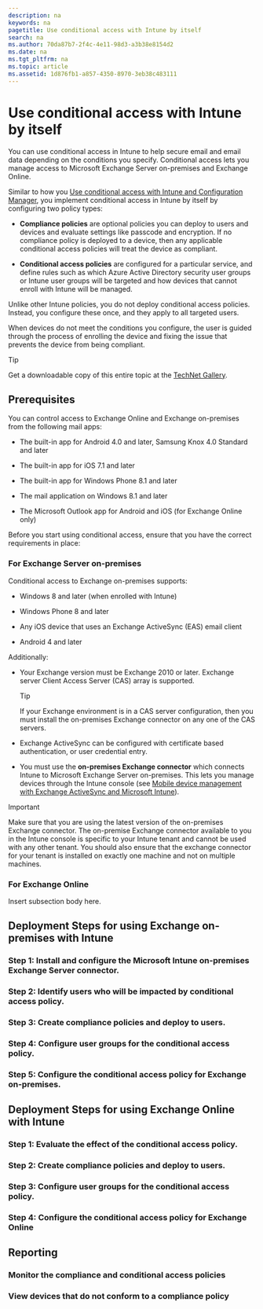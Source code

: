 ```yaml
---
description: na
keywords: na
pagetitle: Use conditional access with Intune by itself
search: na
ms.author: 70da87b7-2f4c-4e11-98d3-a3b38e8154d2
ms.date: na
ms.tgt_pltfrm: na
ms.topic: article
ms.assetid: 1d876fb1-a857-4350-8970-3eb38c483111
---
```

# Use conditional access with Intune by itself
You can use conditional access in Intune to help secure email and email data depending on the conditions you specify. Conditional access lets you manage access to Microsoft Exchange Server on-premises and Exchange Online.

Similar to how you [Use conditional access with Intune and Configuration Manager](../Topic/Use_conditional_access_with_Intune_and_Configuration_Manager.md), you  implement conditional access in Intune by itself by configuring two policy types:

- **Compliance policies** are optional policies you can deploy to users and devices and evaluate settings like passcode and encryption.
   If no compliance policy is deployed to a device, then any applicable conditional access policies will treat the device as compliant.

- **Conditional access policies** are configured for a particular service, and define rules such as which Azure Active Directory security user groups or Intune user groups will be targeted and how devices that cannot enroll with Intune will be managed.

Unlike other Intune policies, you do not deploy conditional access policies. Instead, you configure these once, and they apply to all targeted users.

When devices do not meet the conditions you configure, the user is guided through the process of enrolling the device and fixing the issue that prevents the device from being compliant.

> [!TIP]
> Get a downloadable copy of this entire topic at the [TechNet Gallery](https://gallery.technet.microsoft.com/Deploying-Enterprise-16499404).

## Prerequisites
You can control access to Exchange Online and Exchange on-premises from the following mail apps:

- The built-in app for Android 4.0 and later, Samsung Knox 4.0 Standard and later

- The built-in app for iOS 7.1 and later

- The built-in app for Windows Phone 8.1 and later

- The mail application on Windows 8.1 and later

- The Microsoft Outlook app for Android and iOS (for Exchange Online only)

Before you start using conditional access, ensure that you have the correct requirements in place:

### For Exchange Server on-premises
Conditional access to Exchange on-premises supports:

- Windows 8 and later (when enrolled with Intune)

- Windows Phone 8 and later

- Any iOS device that uses an Exchange ActiveSync (EAS) email client

- Android 4 and later

Additionally:

- Your Exchange version must be Exchange 2010 or later. Exchange server Client Access Server (CAS) array is supported.

   > [!TIP]
   > If your Exchange environment is in a CAS server configuration, then you must install the on-premises Exchange connector on any one of the CAS servers.

- Exchange ActiveSync can be configured with certificate based authentication, or user credential entry.

- You must use the **on-premises Exchange connector** which connects Intune to Microsoft Exchange Server on-premises. This lets you manage devices through the Intune console (see [Mobile device management with Exchange ActiveSync and Microsoft Intune](https://technet.microsoft.com/en-us/library/dn646988.aspx)).

> [!IMPORTANT]
> Make sure that you are using the latest version of the on-premises Exchange connector. The on-premise Exchange connector available to you in the Intune console is specific to your Intune tenant and cannot be used with any other tenant. You should also ensure that the exchange connector for your tenant is installed on exactly one machine and not on multiple machines.

### For Exchange Online
Insert subsection body here.

## Deployment Steps for using Exchange on-premises with Intune

### Step 1: Install and configure the Microsoft Intune on-premises Exchange Server connector.

### Step 2: Identify users who will be impacted by conditional access policy.

### Step 3: Create compliance policies and deploy to users.

### Step 4: Configure user groups for the conditional access policy.

### Step 5: Configure the conditional access policy for Exchange on-premises.

## Deployment Steps for using Exchange Online with Intune

### Step 1: Evaluate the effect of the conditional access policy.

### Step 2: Create compliance policies and deploy to users.

### Step 3: Configure user groups for the conditional access policy.

### Step 4: Configure the conditional access policy for Exchange Online

## Reporting

### Monitor the compliance and conditional access policies

### View devices that do not conform to a compliance policy

